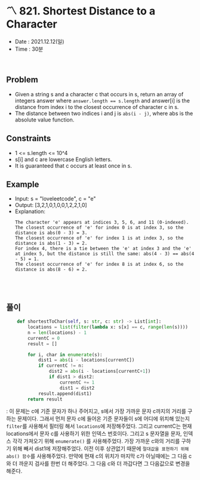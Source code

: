 #   〽️ 821. Shortest Distance to a Character
- Date : 2021.12.12(일)
- Time : 30분
<br>

## Problem

- Given a string s and a character c that occurs in s, return an array of integers answer where ```answer.length == s.length``` and answer[i] is the distance from index i to the closest occurrence of character c in s.
- The distance between two indices i and j is ```abs(i - j)```, where abs is the absolute value function.


## Constraints
- 1 <= s.length <= 10^4
- s[i] and c are lowercase English letters.
- It is guaranteed that c occurs at least once in s.

## Example
- Input: s = "loveleetcode", c = "e"
- Output: [3,2,1,0,1,0,0,1,2,2,1,0]
- Explanation: 
    ```
    The character 'e' appears at indices 3, 5, 6, and 11 (0-indexed).
    The closest occurrence of 'e' for index 0 is at index 3, so the distance is abs(0 - 3) = 3.
    The closest occurrence of 'e' for index 1 is at index 3, so the distance is abs(1 - 3) = 2.
    For index 4, there is a tie between the 'e' at index 3 and the 'e' at index 5, but the distance is still the same: abs(4 - 3) == abs(4 - 5) = 1.
    The closest occurrence of 'e' for index 8 is at index 6, so the distance is abs(8 - 6) = 2.
    ```
<br><br>

## 풀이
```python
    def shortestToChar(self, s: str, c: str) -> List[int]:
        locations = list(filter(lambda x: s[x] == c, range(len(s))))
        n = len(locations) - 1
        currentC = 0
        result = []

        for i, char in enumerate(s):
            dist1 = abs(i - locations[currentC])
            if currentC != n:
                dist2 = abs(i - locations[currentC+1])
                if dist1 > dist2:
                    currentC += 1
                    dist1 = dist2
            result.append(dist1)
        return result
```
: 이 문제는 c에 기준 문자가 하나 주어지고, s에서 가장 가까운 문자 c까지의 거리를 구하는 문제이다. 그래서 먼저 문자 c에 들어온 기준 문자들이 s에 어디에 위치해 있는지 ```filter```를 사용해서 필터링 해서 ```locations```에 저장해주었다. 그리고 currentC는 현재 locations에서 문자 c를 사용하기 위한 인덱스 번호이다. 그리고 s 문자열을 문자, 인덱스 각각 가져오기 위해 ```enumerate()``` 를 사용해주었다. 가장 가까운 c와의 거리를 구하기 위해 빼서 dist1에 저장해주었다. 이전 이후 상관없기 때문에 ```절대값을 표현하기 위해 abs() 함수```를 사용해주었다. 만약에 현재 c의 위치가 마지막 c가 아닐때에는 그 다음 c와 더 까운지 검사를 한번 더 해주었다. 그 다음 c와 더 까갑다면 그 다음값으로 변경을 해준다.